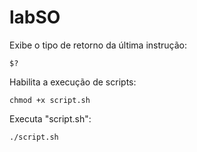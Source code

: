 # labSO

Exibe o tipo de retorno da última instrução:

	$?


Habilita a execução de scripts:

	chmod +x script.sh


Executa "script.sh":

	./script.sh


